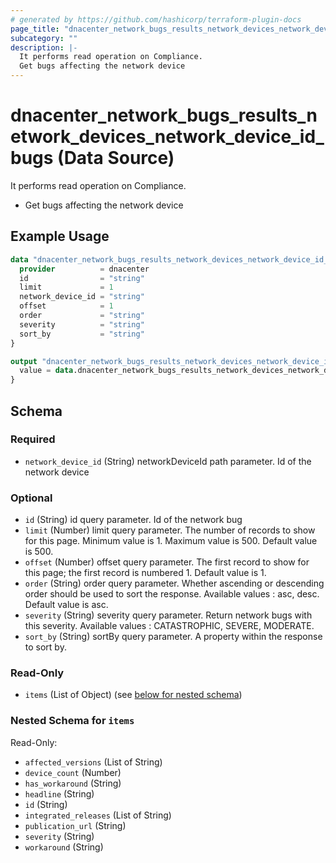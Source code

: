 ```yaml
---
# generated by https://github.com/hashicorp/terraform-plugin-docs
page_title: "dnacenter_network_bugs_results_network_devices_network_device_id_bugs Data Source - terraform-provider-dnacenter"
subcategory: ""
description: |-
  It performs read operation on Compliance.
  Get bugs affecting the network device
---
```


# dnacenter_network_bugs_results_network_devices_network_device_id_bugs (Data Source)

It performs read operation on Compliance.

- Get bugs affecting the network device

## Example Usage

```terraform
data "dnacenter_network_bugs_results_network_devices_network_device_id_bugs" "example" {
  provider          = dnacenter
  id                = "string"
  limit             = 1
  network_device_id = "string"
  offset            = 1
  order             = "string"
  severity          = "string"
  sort_by           = "string"
}

output "dnacenter_network_bugs_results_network_devices_network_device_id_bugs_example" {
  value = data.dnacenter_network_bugs_results_network_devices_network_device_id_bugs.example.items
}
```

<!-- schema generated by tfplugindocs -->
## Schema

### Required

- `network_device_id` (String) networkDeviceId path parameter. Id of the network device

### Optional

- `id` (String) id query parameter. Id of the network bug
- `limit` (Number) limit query parameter. The number of records to show for this page. Minimum value is 1. Maximum value is 500. Default value is 500.
- `offset` (Number) offset query parameter. The first record to show for this page; the first record is numbered 1. Default value is 1.
- `order` (String) order query parameter. Whether ascending or descending order should be used to sort the response. Available values : asc, desc. Default value is asc.
- `severity` (String) severity query parameter. Return network bugs with this severity. Available values : CATASTROPHIC, SEVERE, MODERATE.
- `sort_by` (String) sortBy query parameter. A property within the response to sort by.

### Read-Only

- `items` (List of Object) (see [below for nested schema](#nestedatt--items))

<a id="nestedatt--items"></a>
### Nested Schema for `items`

Read-Only:

- `affected_versions` (List of String)
- `device_count` (Number)
- `has_workaround` (String)
- `headline` (String)
- `id` (String)
- `integrated_releases` (List of String)
- `publication_url` (String)
- `severity` (String)
- `workaround` (String)
